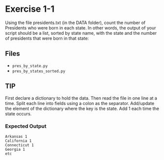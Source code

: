 # Exercise 1-1


Using the file presidents.txt (in the DATA folder), count the number of Presidents who were born in each state. In other words, the output of your script should be a list, sorted by state name, with the state and the number of presidents that were born in that state:


## Files

 * `pres_by_state.py`
 * `pres_by_states_sorted.py`

## TIP

First declare a dictionary to hold the data. Then read the file in one line at a time. Split each line into fields using a colon as the separator. Add/update the element of the dictionary where the key is the state. Add 1 each time the state occurs.

### Expected Output


```text
Arkansas 1
California 1
Connecticut 1
Georgia 1
etc
```
